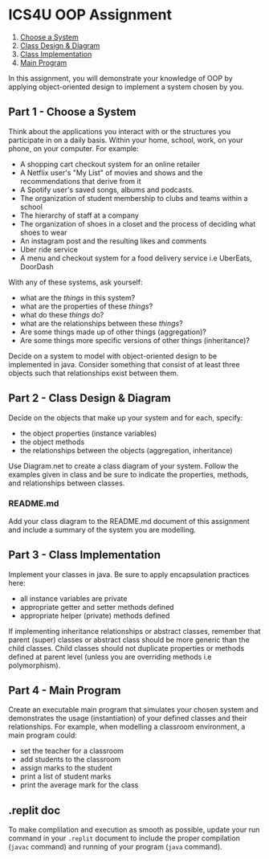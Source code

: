 # ICS4U OOP Assignment

1. [Choose a System](#part-1---choose-a-system) 
2. [Class Design & Diagram](#part-2---class-design--diagram) 
3. [Class Implementation](#part-3---class-implementation)
4. [Main Program](#part-4---main-program)

In this assignment, you will demonstrate your knowledge of OOP by applying object-oriented design to implement a system chosen by you.

## Part 1 - Choose a System
Think about the applications you interact with or the structures you participate in on a daily basis.  Within your home, school, work, on your phone, on your computer. For example:
* A shopping cart checkout system for an online retailer
* A Netflix user's "My List" of movies and shows and the recommendations that derive from it
* A Spotify user's saved songs, albums and podcasts.
* The organization of student membership to clubs and teams within a school
* The hierarchy of staff at a company
* The organization of shoes in a closet and the process of deciding what shoes to wear
* An instagram post and the resulting likes and comments 
* Uber ride service
* A menu and checkout system for a food delivery service i.e UberEats, DoorDash

With any of these systems, ask yourself:
* what are the *things* in this system?
* what are the properties of these *things*?
* what do these *things* do?
* what are the relationships between these *things*?
 * Are some things made up of other things (aggregation)?
 * Are some things more specific versions of other things (inheritance)?

Decide on a system to model with object-oriented design to be implemented in java. Consider something that consist of at least three objects such that relationships exist between them.

## Part 2 - Class Design & Diagram
Decide on the objects that make up your system and for each, specify:
* the object properties (instance variables)
* the object methods
* the relationships between the objects (aggregation, inheritance)

Use Diagram.net to create a class diagram of your system.  Follow the examples given in class and be sure to indicate the properties, methods, and relationships between classes.

### README.md
Add your class diagram to the README.md document of this assignment and include a summary of the system you are modelling.


## Part 3 - Class Implementation
Implement your classes in java.  Be sure to apply encapsulation practices here:
* all instance variables are private
* appropriate getter and setter methods defined
* appropriate helper (private) methods defined

If implementing inheritance relationships or abstract classes, remember that parent (super) classes or abstract class should be more generic than the child classes.  Child classes should not duplicate properties or methods defined at parent level (unless you are overriding methods i.e polymorphism).


## Part 4 - Main Program
Create an executable main program that simulates your chosen system and demonstrates the usage (instantiation) of your defined classes and their relationships.  For example, when modelling a classroom environment, a main program could:
* set the teacher for a classroom
* add students to the classroom
* assign marks to the student
* print a list of student marks 
* print the average mark for the class

## .replit doc
To make complilation and execution as smooth as possible, update your run command in your `.replit` document to include the proper compilation (`javac` command) and running of your program (`java` command).




